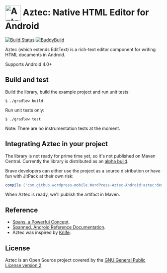 <h1><img align="center" width=50px height=50px src="https://github.com/wordpress-mobile/AztecEditor-iOS/raw/develop/RepoAssets/aztec.png" alt="Aztec Logo'"/>&nbsp;Aztec: Native HTML Editor for Android</h1>

[![Build Status](https://travis-ci.org/wordpress-mobile/AztecEditor-Android.svg?branch=develop)](https://travis-ci.org/wordpress-mobile/AztecEditor-Android)
[![BuddyBuild](https://dashboard.buddybuild.com/api/statusImage?appID=5800168c52aea90100a973ed&branch=develop&build=latest)](https://dashboard.buddybuild.com/apps/5800168c52aea90100a973ed/build/latest)

Aztec (which extends EditText) is a rich-text editor component for writing HTML
documents in Android.

Supports Android 4.0+

## Build and test

Build the library, build the example project and run unit tests:

```shell
$ ./gradlew build
```

Run unit tests only:

```shell
$ ./gradlew test
```

Note: There are no instrumentation tests at the moment.

## Integrating Aztec in your project

The library is not ready for prime time yet, so it's not published on Maven
Central. Currently the library is distributed as an [alpha build](https://github.com/wordpress-mobile/AztecEditor-Android/releases).

Brave developers can either use the project as a source distribution
or have fun with JitPack at their own risk:

```gradle
compile ('com.github.wordpress-mobile.WordPress-Aztec-Android:aztec:develop-SNAPSHOT')
```

When Aztec is ready, we'll publish the artifact in Maven.

## Reference

* [Spans, a Powerful Concept](http://flavienlaurent.com/blog/2014/01/31/spans/ "Spans, a Powerful Concept.").
* [Spanned, Android Reference Documentation](http://developer.android.com/reference/android/text/Spanned.html "Spanned | Android Developers").
* Aztec was inspired by [Knife](https://github.com/mthli/Knife).

## License

Aztec is an Open Source project covered by the
[GNU General Public License version 2](LICENSE.md).
